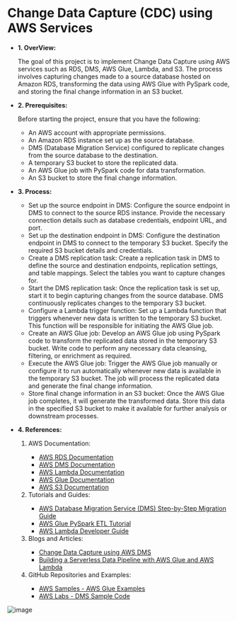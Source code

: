 # Change Data Capture (CDC) using AWS Services
<ul>
  <li><strong>1. OverView: </strong></li>
  <p>The goal of this project is to implement Change Data Capture using AWS services such as RDS, DMS, AWS Glue, Lambda, and S3. The process involves capturing changes made to a source database hosted on Amazon RDS, transforming the data using AWS Glue with PySpark code, and storing the final change information in an S3 bucket.</p>
  <li><strong>2. Prerequisites: </strong></li>
  <p>
    Before starting the project, ensure that you have the following:
<ul>
<li>An AWS account with appropriate permissions.</li>
<li>An Amazon RDS instance set up as the source database.</li>
<li>DMS (Database Migration Service) configured to replicate changes from the source database to the destination. </li>
<li>A temporary S3 bucket to store the replicated data. </li>
<li>An AWS Glue job with PySpark code for data transformation. </li>
<li>An S3 bucket to store the final change information. </li>
</ul>
  </p>
  <li><strong>3. Process: </strong></li>
  <p>
  <ul>
    <li>Set up the source endpoint in DMS: Configure the source endpoint in DMS to connect to the source RDS instance. Provide the necessary connection details such as database credentials, endpoint URL, and port.</li>
    <li>Set up the destination endpoint in DMS: Configure the destination endpoint in DMS to connect to the temporary S3 bucket. Specify the required S3 bucket details and credentials.</li>
    <li>Create a DMS replication task: Create a replication task in DMS to define the source and destination endpoints, replication settings, and table mappings. Select the tables you want to capture changes for.</li>
    <li>Start the DMS replication task: Once the replication task is set up, start it to begin capturing changes from the source database. DMS continuously replicates changes to the temporary S3 bucket.</li>
    <li>Configure a Lambda trigger function: Set up a Lambda function that triggers whenever new data is written to the temporary S3 bucket. This function will be responsible for initiating the AWS Glue job.</li>
    <li>Create an AWS Glue job: Develop an AWS Glue job using PySpark code to transform the replicated data stored in the temporary S3 bucket. Write code to perform any necessary data cleansing, filtering, or enrichment as required.</li>
    <li>Execute the AWS Glue job: Trigger the AWS Glue job manually or configure it to run automatically whenever new data is available in the temporary S3 bucket. The job will process the replicated data and generate the final change information.</li>
    <li>Store final change information in an S3 bucket: Once the AWS Glue job completes, it will generate the transformed data. Store this data in the specified S3 bucket to make it available for further analysis or downstream processes.</li>
  </ul>
  </p>
  <li> <strong>4. References:</strong></li>
  <ol type="1">
<li>AWS Documentation:</li>
    <ul>
      <li><a href="https://docs.aws.amazon.com/rds/index.html">AWS RDS Documentation</a></li>
      <li><a href="https://docs.aws.amazon.com/dms/index.html">AWS DMS Documentation</a></li>
      <li><a href="https://docs.aws.amazon.com/lambda/index.html">AWS Lambda Documentation</a></li>
      <li><a href="https://docs.aws.amazon.com/glue/index.html">AWS Glue Documentation</a></li>
      <li><a href="https://docs.aws.amazon.com/s3/index.html">AWS S3 Documentation</a></li>
    </ul>
<li>Tutorials and Guides:</li>
<ul>
  <li><a href="https://aws.amazon.com/getting-started/hands-on/move-to-managed/migrate-sql-server-to-amazon-rds/">AWS Database Migration Service (DMS) Step-by-Step Migration Guide</a></li>
  <li><a href="https://docs.aws.amazon.com/glue/latest/dg/aws-glue-programming-python-samples-tutorial.html">AWS Glue PySpark ETL Tutorial</a></li>
  <li><a href="https://docs.aws.amazon.com/lambda/latest/dg/welcome.html">AWS Lambda Developer Guide</a></li>
</ul>
   <li> Blogs and Articles:</li> 
    <ul>
      <li><a href="https://docs.aws.amazon.com/dms/latest/userguide/CHAP_Task.CDC.html">Change Data Capture using AWS DMS</a></li>
      <li><a href="https://aws.amazon.com/blogs/big-data/build-and-automate-a-serverless-data-lake-using-an-aws-glue-trigger-for-the-data-catalog-and-etl-jobs/">Building a Serverless Data Pipeline with AWS Glue and AWS Lambda</a></li>
    </ul>
    <li>GitHub Repositories and Examples:</li>
    <ul>
      <li><a href="https://github.com/aws-samples/aws-glue-samples">AWS Samples - AWS Glue Examples</a></li>
      <li><a href="https://github.com/awslabs/aws-database-migration-samples">AWS Labs - DMS Sample Code</a></li>
    </ul>
  </ol>
</ul>


![image](https://github.com/ranjeev3000/cdc_aws/assets/73913671/1091f58f-b317-4b23-b53f-69c593cb485f)

